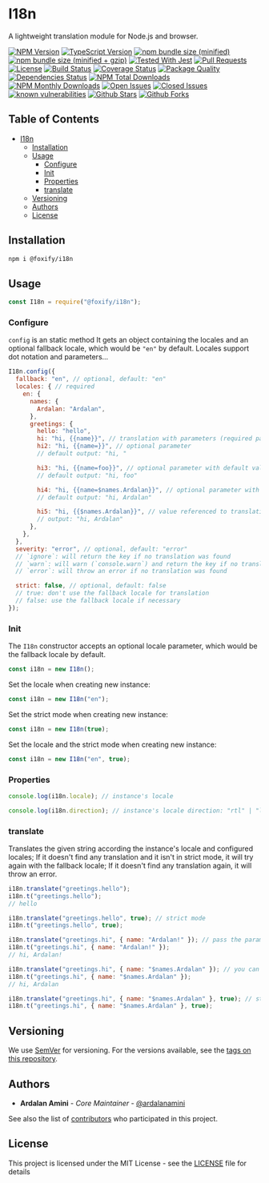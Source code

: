 # I18n

A lightweight translation module for Node.js and browser.

[![NPM Version](https://img.shields.io/npm/v/@foxify/i18n.svg)](https://www.npmjs.com/package/@foxify/i18n)
[![TypeScript Version](https://img.shields.io/npm/types/@foxify/i18n.svg)](https://www.typescriptlang.org)
[![npm bundle size (minified)](https://img.shields.io/bundlephobia/min/@foxify/i18n.svg)](https://www.npmjs.com/package/@foxify/i18n)
[![npm bundle size (minified + gzip)](https://img.shields.io/bundlephobia/minzip/@foxify/i18n.svg)](https://www.npmjs.com/package/@foxify/i18n)
[![Tested With Jest](https://img.shields.io/badge/tested_with-jest-99424f.svg)](https://github.com/facebook/jest)
[![Pull Requests](https://img.shields.io/badge/PRs-Welcome-brightgreen.svg)](https://github.com/foxifyjs/i18n/pulls)
[![License](https://img.shields.io/github/license/foxifyjs/i18n.svg)](https://github.com/foxifyjs/i18n/blob/master/LICENSE)
[![Build Status](https://api.travis-ci.com/foxifyjs/i18n.svg?branch=master)](https://travis-ci.com/foxifyjs/i18n)
[![Coverage Status](https://codecov.io/gh/foxifyjs/i18n/branch/master/graph/badge.svg)](https://codecov.io/gh/foxifyjs/i18n)
[![Package Quality](http://npm.packagequality.com/shield/%40foxify%2Fodin.svg)](http://packagequality.com/#?package=@foxify/i18n)
[![Dependencies Status](https://david-dm.org/foxifyjs/i18n.svg)](https://david-dm.org/foxifyjs/i18n)
[![NPM Total Downloads](https://img.shields.io/npm/dt/@foxify/i18n.svg)](https://www.npmjs.com/package/@foxify/i18n)
[![NPM Monthly Downloads](https://img.shields.io/npm/dm/@foxify/i18n.svg)](https://www.npmjs.com/package/@foxify/i18n)
[![Open Issues](https://img.shields.io/github/issues-raw/foxifyjs/i18n.svg)](https://github.com/foxifyjs/i18n/issues?q=is%3Aopen+is%3Aissue)
[![Closed Issues](https://img.shields.io/github/issues-closed-raw/foxifyjs/i18n.svg)](https://github.com/foxifyjs/i18n/issues?q=is%3Aissue+is%3Aclosed)
[![known vulnerabilities](https://snyk.io/test/github/foxifyjs/i18n/badge.svg?targetFile=package.json)](https://snyk.io/test/github/foxifyjs/i18n?targetFile=package.json)
[![Github Stars](https://img.shields.io/github/stars/foxifyjs/i18n.svg?style=social)](https://github.com/foxifyjs/i18n)
[![Github Forks](https://img.shields.io/github/forks/foxifyjs/i18n.svg?style=social&label=Fork)](https://github.com/foxifyjs/i18n)

## Table of Contents <!-- omit in toc -->

- [I18n](#i18n)
  - [Installation](#installation)
  - [Usage](#usage)
    - [Configure](#configure)
    - [Init](#init)
    - [Properties](#properties)
    - [translate](#translate)
  - [Versioning](#versioning)
  - [Authors](#authors)
  - [License](#license)

## Installation

```bash
npm i @foxify/i18n
```

## Usage

```js
const I18n = require("@foxify/i18n");
```

### Configure

`config` is an static method
It gets an object containing the locales and an optional fallback locale, which would be `"en"` by default.
Locales support dot notation and parameters...

```js
I18n.config({
  fallback: "en", // optional, default: "en"
  locales: { // required
    en: {
      names: {
        Ardalan: "Ardalan",
      },
      greetings: {
        hello: "hello",
        hi: "hi, {{name}}", // translation with parameters (required parameter)
        hi2: "hi, {{name=}}", // optional parameter
        // default output: "hi, "

        hi3: "hi, {{name=foo}}", // optional parameter with default value: "foo"
        // default output: "hi, foo"

        hi4: "hi, {{name=$names.Ardalan}}", // optional parameter with default value referenced to translation: "Ardalan"
        // default output: "hi, Ardalan"

        hi5: "hi, {{$names.Ardalan}}", // value referenced to translation: "Ardalan" (this is not considered as a parameter)
        // output: "hi, Ardalan"
      },
    },
  },
  severity: "error", // optional, default: "error"
  // `ignore`: will return the key if no translation was found
  // `warn`: will warn (`console.warn`) and return the key if no translation was found
  // `error`: will throw an error if no translation was found

  strict: false, // optional, default: false
  // true: don't use the fallback locale for translation
  // false: use the fallback locale if necessary
});
```

### Init

The `I18n` constructor accepts an optional locale parameter, which would be the fallback locale by default.

```js
const i18n = new I18n();
```

Set the locale when creating new instance:

```js
const i18n = new I18n("en");
```

Set the strict mode when creating new instance:

```js
const i18n = new I18n(true);
```

Set the locale and the strict mode when creating new instance:

```js
const i18n = new I18n("en", true);
```

### Properties

```js
console.log(i18n.locale); // instance's locale

console.log(i18n.direction); // instance's locale direction: "rtl" | "ltr"
```

### translate

Translates the given string according the instance's locale and configured locales;
If it doesn't find any translation and it isn't in strict mode, it will try again with the fallback locale;
If it doesn't find any translation again, it will throw an error.

```js
i18n.translate("greetings.hello");
i18n.t("greetings.hello");
// hello

i18n.translate("greetings.hello", true); // strict mode
i18n.t("greetings.hello", true);

i18n.translate("greetings.hi", { name: "Ardalan!" }); // pass the params
i18n.t("greetings.hi", { name: "Ardalan!" });
// hi, Ardalan!

i18n.translate("greetings.hi", { name: "$names.Ardalan" }); // you can use reference as param too
i18n.t("greetings.hi", { name: "$names.Ardalan" });
// hi, Ardalan

i18n.translate("greetings.hi", { name: "$names.Ardalan" }, true); // strict mode
i18n.t("greetings.hi", { name: "$names.Ardalan" }, true);
```

## Versioning

We use [SemVer](http://semver.org) for versioning. For the versions available, see the [tags on this repository](https://github.com/foxifyjs/i18n/tags).

## Authors

- **Ardalan Amini** - _Core Maintainer_ - [@ardalanamini](https://github.com/ardalanamini)

See also the list of [contributors](https://github.com/foxifyjs/i18n/contributors) who participated in this project.

## License

This project is licensed under the MIT License - see the [LICENSE](LICENSE) file for details
